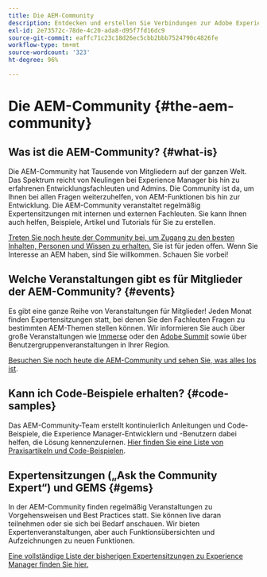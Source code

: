 ```yaml
---
title: Die AEM-Community
description: Entdecken und erstellen Sie Verbindungen zur Adobe Experience Manager-Community.
exl-id: 2e73572c-78de-4c20-ada8-d95f7fd16dc9
source-git-commit: eaffc71c23c18d26ec5cbb2bbb7524790c4826fe
workflow-type: tm+mt
source-wordcount: '323'
ht-degree: 96%

---
```


# Die AEM-Community {#the-aem-community}

## Was ist die AEM-Community? {#what-is}

Die AEM-Community hat Tausende von Mitgliedern auf der ganzen Welt. Das Spektrum reicht von Neulingen bei Experience Manager bis hin zu erfahrenen Entwicklungsfachleuten und Admins. Die Community ist da, um Ihnen bei allen Fragen weiterzuhelfen, von AEM-Funktionen bis hin zur Entwicklung. Die AEM-Community veranstaltet regelmäßig Expertensitzungen mit internen und externen Fachleuten. Sie kann Ihnen auch helfen, Beispiele, Artikel und Tutorials für Sie zu erstellen.

[Treten Sie noch heute der Community bei, um Zugang zu den besten Inhalten, Personen und Wissen zu erhalten.](https://experienceleaguecommunities.adobe.com/t5/adobe-experience-manager/ct-p/adobe-experience-manager-community?lang=de) Sie ist für jeden offen. Wenn Sie Interesse an AEM haben, sind Sie willkommen. Schauen Sie vorbei!

## Welche Veranstaltungen gibt es für Mitglieder der AEM-Community? {#events}

Es gibt eine ganze Reihe von Veranstaltungen für Mitglieder! Jeden Monat finden Expertensitzungen statt, bei denen Sie den Fachleuten Fragen zu bestimmten AEM-Themen stellen können. Wir informieren Sie auch über große Veranstaltungen wie [Immerse](https://help-forums.adobe.com/content/adobeforums/en/experience-manager-forum/adobe-experience-manager.topic.html/forum__fb7p-the_immerseagendai.html) oder den [Adobe Summit](https://business.adobe.com/summit/adobe-summit.html) sowie über Benutzergruppenveranstaltungen in Ihrer Region.

[Besuchen Sie noch heute die AEM-Community und sehen Sie, was alles los ist](https://help-forums.adobe.com/content/adobeforums/en/experience-manager-forum/adobe-experience-manager.html).

## Kann ich Code-Beispiele erhalten? {#code-samples}

Das AEM-Community-Team erstellt kontinuierlich Anleitungen und Code-Beispiele, die Experience Manager-Entwicklern und -Benutzern dabei helfen, die Lösung kennenzulernen. [Hier finden Sie eine Liste von Praxisartikeln und Code-Beispielen](https://experienceleaguecommunities.adobe.com/t5/adobe-experience-manager/ct-p/adobe-experience-manager-community?lang=de).

## Expertensitzungen („Ask the Community Expert“) und GEMS {#gems}

In der AEM-Community finden regelmäßig Veranstaltungen zu Vorgehensweisen und Best Practices statt. Sie können live daran teilnehmen oder sie sich bei Bedarf anschauen. Wir bieten Expertenveranstaltungen, aber auch Funktionsübersichten und Aufzeichnungen zu neuen Funktionen.

[Eine vollständige Liste der bisherigen Expertensitzungen zu Experience Manager finden Sie hier.](https://experienceleague.adobe.com/docs/experience-manager-guides-learn/tutorials/knowledge-base/expert-session/expert-session.html?lang=de)
